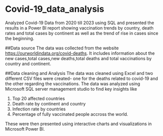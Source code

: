 # Covid-19_data_analysis
Analyzed Covid-19 Data from 2020 till 2023 using SQL and presented the results in a Power BI report showing vaccination trends by country, death rates and total cases by continent as well as the trend of rise in cases since the beginning. 

##Data source
The data was collected from the website https://ourworldindata.org/covid-deaths. It includes information about the new cases,total cases,new deaths,total deaths and total vaccinations by country and continent.

##Data cleaning and Analysis
The data was cleaned using Excel and two different CSV files were created- one for the deaths related to covid-19 and the other regarding the vaccinations. The data was analyzed using Microsoft SQL server management studio to find key insights like 
1. Top 20 affected countries
2. Death rate by continent and country
3. Infection rate by countries
4. Percentage of fully vaccinated people accross the world. 

These were then presented using interactive charts and visualizations in Microsoft Power BI. 

